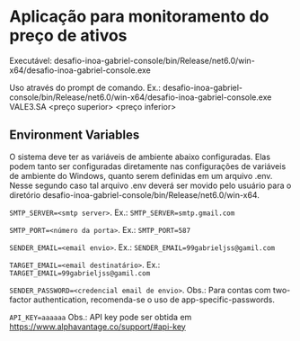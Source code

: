 
# Aplicação para monitoramento do preço de ativos

Executável: desafio-inoa-gabriel-console/bin/Release/net6.0/win-x64/desafio-inoa-gabriel-console.exe

Uso através do prompt de comando. Ex.: desafio-inoa-gabriel-console/bin/Release/net6.0/win-x64/desafio-inoa-gabriel-console.exe VALE3.SA <preço superior> <preço inferior>

## Environment Variables

O sistema deve ter as variáveis de ambiente abaixo configuradas. Elas podem tanto ser configuradas diretamente nas configurações de variáveis de ambiente do Windows, quanto serem definidas em um arquivo .env. Nesse segundo caso tal arquivo .env deverá ser movido pelo usuário para o diretório desafio-inoa-gabriel-console/bin/Release/net6.0/win-x64.

`SMTP_SERVER=<smtp server>`. Ex.: `SMTP_SERVER=smtp.gmail.com`

`SMTP_PORT=<número da porta>`. Ex.: `SMTP_PORT=587`

`SENDER_EMAIL=<email envio>`. Ex.: `SENDER_EMAIL=99gabrieljss@gamil.com`

`TARGET_EMAIL=<email destinatário>`. Ex.: `TARGET_EMAIL=99gabrieljss@gamil.com`

`SENDER_PASSWORD=<credencial email de envio>`. Obs.: Para contas com two-factor authentication, recomenda-se o uso de app-specific-passwords.

`API_KEY=aaaaaa` Obs.: API key pode ser obtida em https://www.alphavantage.co/support/#api-key 

